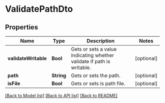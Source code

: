 # ValidatePathDto

## Properties
Name | Type | Description | Notes
------------ | ------------- | ------------- | -------------
**validateWritable** | **Bool** | Gets or sets a value indicating whether validate if path is writable. | [optional] 
**path** | **String** | Gets or sets the path. | [optional] 
**isFile** | **Bool** | Gets or sets is path file. | [optional] 

[[Back to Model list]](../README.md#documentation-for-models) [[Back to API list]](../README.md#documentation-for-api-endpoints) [[Back to README]](../README.md)


